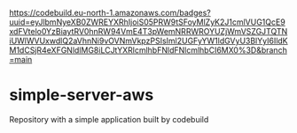 https://codebuild.eu-north-1.amazonaws.com/badges?uuid=eyJlbmNyeXB0ZWREYXRhIjoiS05PRW9tSFoyMlZyK2J1cmlVUG1QcE9xdFVtelo0YzBiaytRV0hnRW94VmE4T3pWemNRRWROYUZjWmVSZGJTQTNiUWlWVUxwdlQ2aVhnNi9vOVNmVkpzPSIsIml2UGFyYW1ldGVyU3BlYyI6IldKM1dCSjR4eXFGNldlMG8iLCJtYXRlcmlhbFNldFNlcmlhbCI6MX0%3D&branch=main

# simple-server-aws
Repository with a simple application built by codebuild    


